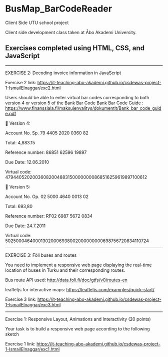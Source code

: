 # BusMap_BarCodeReader
Client Side UTU school project

Client side development class taken at Åbo Akademi University.

Exercises completed using HTML, CSS, and JavaScript
-----------------------------------------------------------------


------------------------------------------------------------------
EXERCISE 2:  Decoding invoice information in JavaScript

Exercise 2 link: https://it-teaching-abo-akademi.github.io/csdewas-project-1-IsmailElnaggar/exc2.html

Users should be able to enter virtual bar codes corresponding to both version 4 or version 5 of the Bank Bar Code 
Bank Bar Code Guide : https://www.finanssiala.fi/maksujenvalitys/dokumentit/Bank_bar_code_guide.pdf

 Version 4: 

Account No. Sp. 79 4405 2020 0360 82 

Total: 4,883.15

Reference number: 86851 62596 19897 

Due Date: 12.06.2010

Virtual code: 479440520200360820048831500000000868516259619897100612 

 Version 5: 

Account No. Op. 02 5000 4640 0013 02  

Total: 693,80 

Reference number: RF02 6987 5672 0834  

Due Date: 24.7.2011 

Virtual code: 502500046400013020006938002000000000698756720834110724 

---------------------------------------------------------------------------

EXERCISE 3: Föli buses and routes

You need to implement a responsive web page displaying the real-time location of buses in Turku and their corresponding routes. 

Bus route API used: http://data.foli.fi/doc/gtfs/v0/routes-en 

leafletjs for interactive maps: https://leafletjs.com/examples/quick-start/

Exercise 3 link: https://it-teaching-abo-akademi.github.io/csdewas-project-1-IsmailElnaggar/exc3.html

----------------------------------------------------------------------------


Exercise 1:  Responsive Layout, Animations and Interactivity (20 points)  

Your task is to build a responsive web page according to the following sketch

Exercise 1 link: https://it-teaching-abo-akademi.github.io/csdewas-project-1-IsmailElnaggar/exc1.html
